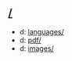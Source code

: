 ## [/](https://data.bde-pps.fr/)

- d: [languages/](https://data.bde-pps.fr/cia/languages/)
- d: [pdf/](https://data.bde-pps.fr/cia/pdf/)
- d: [images/](https://data.bde-pps.fr/cia/images/)
